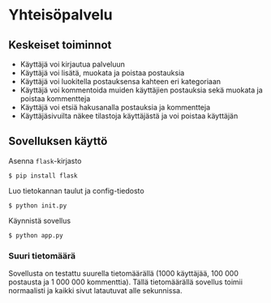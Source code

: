# Yhteisöpalvelu

## Keskeiset toiminnot
- Käyttäjä voi kirjautua palveluun
- Käyttäjä voi lisätä, muokata ja poistaa postauksia
- Käyttäjä voi luokitella postauksensa kahteen eri kategoriaan
- Käyttäjä voi kommentoida muiden käyttäjien postauksia sekä muokata ja poistaa kommentteja
- Käyttäjä voi etsiä hakusanalla postauksia ja kommentteja
- Käyttäjäsivuilta näkee tilastoja käyttäjästä ja voi poistaa käyttäjän

## Sovelluksen käyttö
Asenna `flask`-kirjasto

```console
$ pip install flask
```

Luo tietokannan taulut ja config-tiedosto

```console
$ python init.py
```

Käynnistä sovellus

```console
$ python app.py
```

### Suuri tietomäärä
Sovellusta on testattu suurella tietomäärällä (1000 käyttäjää, 100 000 postausta ja 1 000 000 kommenttia).
Tällä tietomäärällä sovellus toimii normaalisti ja kaikki sivut latautuvat alle sekunnissa.
